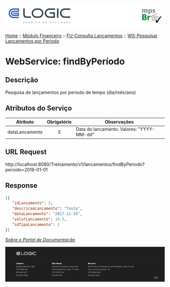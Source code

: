 ![Cabecalho](../../../ReadMe-Anexos/Cabecalho.png)


[Home](../../../ReadMe.md) :: [Módulo Financeiro](../../Modulo-Financeiro.md) :: [FU-Consulta Lançamentos](../FU-Consulta-Lancamentos.md) :: [WS-Pesquisar Lancamentos por Período](WS-Pesquisar-Lancamentos-Por-Periodo.md)


# WebService: findByPeríodo

## Descrição

Pesquisa de lançamentos por período de tempo (dia/mês/ano)

## Atributos do Serviço

| Atributo                          | Obrigatório | Observações                                      |
|-----------------------------------|:-----------:|--------------------------------------------------|
| dataLancamento                    |     S       | Data do lancamento. Valores: "YYYY-MM-dd"        |

## URL Request

http://localhost:8080/Treinamento/v1/lancamentos/findByPeriodo?periodo=2018-01-01


## Response

~~~json
[{
   "idLancamento": 2,
   "descricaoLancamento": "Teste",
   "dataLancamento": "2017-11-26",
   "valorLancamento": 10.5,
   "idTipoLancamento": 1
}]
~~~

_[Sobre o Portal de Documentação](../../../About/About.md)_

![Rodape](../../../ReadMe-Anexos/Rodape.png)
